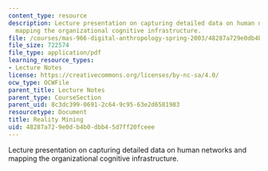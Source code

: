 ```yaml
---
content_type: resource
description: Lecture presentation on capturing detailed data on human networks and
  mapping the organizational cognitive infrastructure.
file: /courses/mas-966-digital-anthropology-spring-2003/48287a729e0db4b0dbb45d7ff20fceee_eagle1.pdf
file_size: 722574
file_type: application/pdf
learning_resource_types:
- Lecture Notes
license: https://creativecommons.org/licenses/by-nc-sa/4.0/
ocw_type: OCWFile
parent_title: Lecture Notes
parent_type: CourseSection
parent_uid: 8c3dc399-0691-2c64-9c95-63e2d6581983
resourcetype: Document
title: Reality Mining
uid: 48287a72-9e0d-b4b0-dbb4-5d7ff20fceee
---
```

Lecture presentation on capturing detailed data on human networks and mapping the organizational cognitive infrastructure.